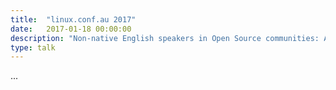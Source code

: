 ```yaml
---
title:  "linux.conf.au 2017"
date:   2017-01-18 00:00:00
description: "Non-native English speakers in Open Source communities: A True Story"
type: talk
---
```


...
